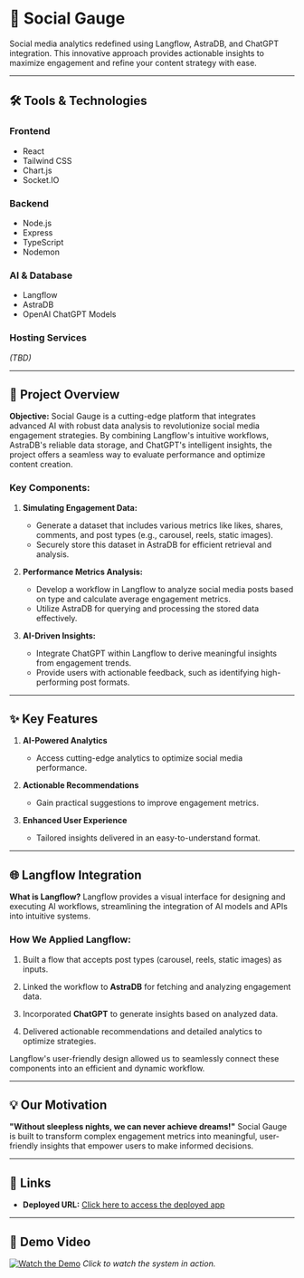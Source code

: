 # 🎯 **Social Gauge**

Social media analytics redefined using Langflow, AstraDB, and ChatGPT integration. This innovative approach provides actionable insights to maximize engagement and refine your content strategy with ease.

---

## 🛠️ **Tools & Technologies**

### **Frontend**

- React
- Tailwind CSS
- Chart.js
- Socket.IO

### **Backend**

- Node.js
- Express
- TypeScript
- Nodemon

### **AI & Database**

- Langflow
- AstraDB
- OpenAI ChatGPT Models

### **Hosting Services**

_(TBD)_

---

## 📖 **Project Overview**

**Objective:** Social Gauge is a cutting-edge platform that integrates advanced AI with robust data analysis to revolutionize social media engagement strategies. By combining Langflow's intuitive workflows, AstraDB's reliable data storage, and ChatGPT's intelligent insights, the project offers a seamless way to evaluate performance and optimize content creation.

### **Key Components:**

1. **Simulating Engagement Data:**

   - Generate a dataset that includes various metrics like likes, shares, comments, and post types (e.g., carousel, reels, static images).
   - Securely store this dataset in AstraDB for efficient retrieval and analysis.

2. **Performance Metrics Analysis:**

   - Develop a workflow in Langflow to analyze social media posts based on type and calculate average engagement metrics.
   - Utilize AstraDB for querying and processing the stored data effectively.

3. **AI-Driven Insights:**
   - Integrate ChatGPT within Langflow to derive meaningful insights from engagement trends.
   - Provide users with actionable feedback, such as identifying high-performing post formats.

---

## ✨ **Key Features**

1. **AI-Powered Analytics**

   - Access cutting-edge analytics to optimize social media performance.

2. **Actionable Recommendations**

   - Gain practical suggestions to improve engagement metrics.

3. **Enhanced User Experience**
   - Tailored insights delivered in an easy-to-understand format.

---

## 🌐 **Langflow Integration**

**What is Langflow?**
Langflow provides a visual interface for designing and executing AI workflows, streamlining the integration of AI models and APIs into intuitive systems.

### **How We Applied Langflow:**

1. Built a flow that accepts post types (carousel, reels, static images) as inputs.

2. Linked the workflow to **AstraDB** for fetching and analyzing engagement data.

3. Incorporated **ChatGPT** to generate insights based on analyzed data.

4. Delivered actionable recommendations and detailed analytics to optimize strategies.

Langflow's user-friendly design allowed us to seamlessly connect these components into an efficient and dynamic workflow.

---

## 💡 **Our Motivation**

**"Without sleepless nights, we can never achieve dreams!"**
Social Gauge is built to transform complex engagement metrics into meaningful, user-friendly insights that empower users to make informed decisions.

---

## 🔗 **Links**

- **Deployed URL:** [Click here to access the deployed app](https://socialgauge.netlify.app/)

---

## 🎥 **Demo Video**

[![Watch the Demo](https://img.youtube.com/vi/Z10PZcUL9K0/0.jpg)](https://www.youtube.com/watch?v=Z10PZcUL9K0) 
_Click to watch the system in action._
